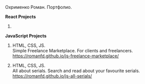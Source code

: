 Охрименко Роман. Портфолио.

<b>React Projects</b>

1.


<b>JavaScript Projects</b>

1. HTML, CSS, JS. <br>
Simple Freelance Marketplace. For clients and freelancers. <br>
https://romanfd.github.io/js-freelance-marketplace/

2. HTML, CSS, JS. <br>
All about serials. Search and read about your favourite serials. <br>
https://romanfd.github.io/js-all-serials/
